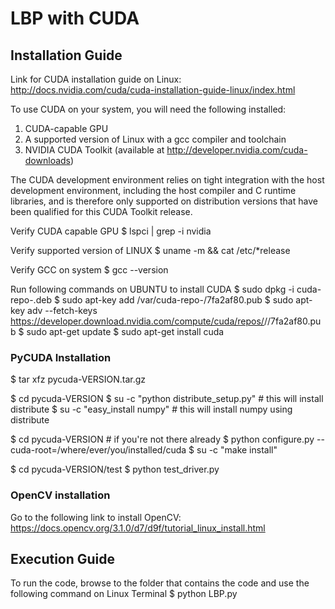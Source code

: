 # LBP with CUDA

## Installation Guide

Link for CUDA installation guide on Linux: http://docs.nvidia.com/cuda/cuda-installation-guide-linux/index.html

To use CUDA on your system, you will need the following installed:
1. CUDA-capable GPU
2. A supported version of Linux with a gcc compiler and toolchain
3. NVIDIA CUDA Toolkit (available at http://developer.nvidia.com/cuda-downloads)

The CUDA development environment relies on tight integration with the host development environment, including the host compiler and C runtime libraries, and is therefore only supported on distribution versions that have been qualified for this CUDA Toolkit release.

Verify CUDA capable GPU
$ lspci | grep -i nvidia

Verify supported version of LINUX
$ uname -m && cat /etc/\*release

Verify GCC on system
$ gcc --version

Run following commands on UBUNTU to install CUDA
$ sudo dpkg -i cuda-repo-<distro>_<version>_<architecture>.deb
$ sudo apt-key add /var/cuda-repo-<version>/7fa2af80.pub
$ sudo apt-key adv --fetch-keys https://developer.download.nvidia.com/compute/cuda/repos/<distro>/<architecture>/7fa2af80.pub
$ sudo apt-get update
$ sudo apt-get install cuda

### PyCUDA Installation

$ tar xfz pycuda-VERSION.tar.gz

$ cd pycuda-VERSION
$ su -c "python distribute_setup.py" # this will install distribute
$ su -c "easy_install numpy" # this will install numpy using distribute

$ cd pycuda-VERSION # if you're not there already
$ python configure.py --cuda-root=/where/ever/you/installed/cuda
$ su -c "make install"

$ cd pycuda-VERSION/test
$ python test_driver.py

### OpenCV installation
Go to the following link to install OpenCV: https://docs.opencv.org/3.1.0/d7/d9f/tutorial_linux_install.html


## Execution Guide
To run the code, browse to the folder that contains the code and use the following command on Linux Terminal
$ python LBP.py
